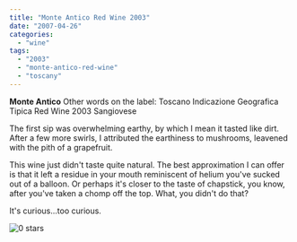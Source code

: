 ```yaml
---
title: "Monte Antico Red Wine 2003"
date: "2007-04-26"
categories:
  - "wine"
tags:
  - "2003"
  - "monte-antico-red-wine"
  - "toscany"
---
```


**Monte Antico** Other words on the label: Toscano Indicazione Geografica Tipica Red Wine 2003 Sangiovese

The first sip was overwhelming earthy, by which I mean it tasted like dirt. After a few more swirls, I attributed the earthiness to mushrooms, leavened with the pith of a grapefruit.

This wine just didn't taste quite natural. The best approximation I can offer is that it left a residue in your mouth reminiscent of helium you've sucked out of a balloon. Or perhaps it's closer to the taste of chapstick, you know, after you've taken a chomp off the top. What, you didn't do that?

It's curious...too curious.

![0 stars](http://www.rebeccagomezfarrell.com/wp-content/uploads/2009/04/rating_mushroom1.gif "rating_mushroom1")
